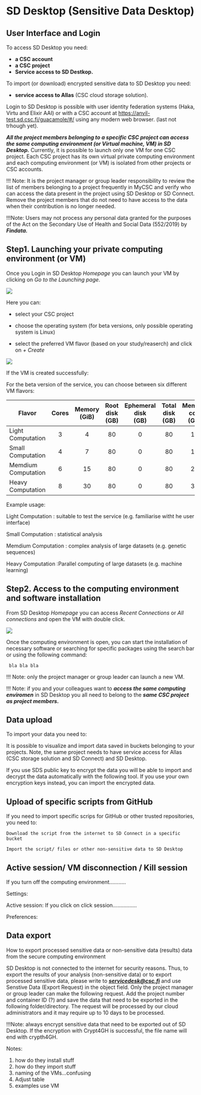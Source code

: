 
# SD Desktop (Sensitive Data Desktop)

## User Interface and Login 

To access SD Desktop you need:

* **a CSC account**
* **a CSC project**
* **Service access to SD Destkop.**

To import (or download) encrypted sensitive data to SD Desktop you need:
* **service access to Allas** (CSC cloud storage solution). 

Login to SD Desktop is possible with user identity federation systems (Haka, Virtu and Elixir AAI) or with a CSC account at https://anvil-test.sd.csc.fi/guacamole/#/ using any modern web browser. (last not trhough yet).

***All the project members belonging to a specific CSC project can access the same computing environment (or Virtual machine, VM) in SD Desktop.*** Currently, it is possible to launch only one VM for one CSC project. Each CSC project has its own virtual private computing environment and each computing environment (or VM) is isolated from other projects or CSC accounts. 

!!! Note: It is the project manager or group leader responsibility to review the list of members belonging to a project frequently in MyCSC and verify who can access the data present in the project using SD Desktop or SD Connect. Remove the project members that do not need to have access to the data when their contribution is no longer needed.  

!!!Note: Users may not process any personal data granted for the purposes of the Act on the Secondary Use of Health and Social Data (552/2019) by ***Findata.***


## Step1. Launching your private computing environment (or VM)


Once you Login in SD Desktop _Homepage_ you can launch your VM by clicking on _Go to the Launching page_. 

 ![](img/SDDkScreenshot_1.png)
 
Here you can:

* select your CSC project

* choose the operating system (for beta versions, only possible operating system is Linux)

* select the preferred VM flavor (based on your study/reaserch) and click on _+ Create_

 ![](img/SDDkScreenshot_2.png)
 

If the VM is created successfully: 




For the beta version of the service, you can choose between six different VM flavors:  

|Flavor|Cores|Memory<br/>(GiB)|Root<br/>disk<br/>(GB)|Ephemeral<br/>disk<br/>(GB)|Total<br/>disk<br/>(GB)|Memory/<br/>core<br/>(GiB)|Redundancy|Billing<br/>Units<br/>/h|
|--- |:---:|:---:|:---:|:---:|:---:|:---:|:---:|:---:|
| Light Computation  | 3 | 4  | 80 | 0 | 80 | 1.3 |![](/img/circle_icons/p100.svg)![](/img/circle_icons/r100.svg)![](/img/circle_icons/n100.svg)| 1    |
| Small Computation   | 4 | 7  | 80 | 0 | 80 | 1.8 |![](/img/circle_icons/p100.svg)![](/img/circle_icons/r100.svg)![](/img/circle_icons/n100.svg)| 2    |
| Memdium Computation | 6 | 15 | 80 | 0 | 80 | 2.5 |![](/img/circle_icons/p100.svg)![](/img/circle_icons/r100.svg)![](/img/circle_icons/n100.svg)| 4    |
| Heavy Computation | 8 | 30 | 80 | 0 | 80 | 3.8 |![](/img/circle_icons/p100.svg)![](/img/circle_icons/r100.svg)![](/img/circle_icons/n100.svg)| 8    |




Example usage:

Light Computation : suitable to test the service (e.g. familiarise witht he user interface)

Small Computation  : statistical analysis

Memdium Computation : complex analysis of large datasets (e.g. genetic sequences)

Heavy Computation :Parallel computing of large datasets (e.g. machine learning) 


## Step2. Access to the computing environment and software installation

 
From SD Desktop _Homepage_ you can access  _Recent Connections_ or _All connections_ and open the VM with double click.

 ![](img/SDDkScreenshot_3.png)
 
Once the computing environment is open, you can start the installation of necessary software or searching for specific packages using the search bar or  using the following command:

`` bla bla bla``



!!! Note: only the project manager or group leader can launch a new VM.  

!!! Note: if you and your colleagues want to ***access the same computing enviromen*** in SD Desktop you all need to belong to the ***same CSC project as project members.***

 
## Data upload 

To import your data you need to:

It is possible to visualize and import data saved in buckets belonging to your projects. Note, the same project needs to have service access for Allas (CSC storage solution and SD Connect) and SD Desktop. 

If you use SDS public key to encrypt the data you will be able to import and decrypt the data automatically with the following tool. If you use your own encryption keys instead, you can import the encrypted data. 

## Upload of specific scripts from GitHub

If you need to import specific scrips for GitHub or other trusted repositories, you need to: 

    Download the script from the internet to SD Connect in a specific bucket 

    Import the script/ files or other non-sensitive data to SD Desktop 
    
## Active session/ VM disconnection / Kill session

If you turn off the computing environment……….. 


Settings:  

Active session: If you click on click session................ 

 

Preferences: 



## Data export

How to export processed sensitive data or non-sensitive data (results) data from the secure computing environment 

SD Desktop is not connected to the internet for security reasons. Thus, to export the results of your analysis (non-sensitive data) or to export processed sensitive data, please write to ***servicedesk@csc.fi*** and use Senstive Data (Export Request) in the object field. Only the project manager or group leader can make the following request. Add the project number and container ID (?) and save the data that need to be exported in the following folder/directory. The request will be processed by our cloud administrators and it may require up to 10 days to be processed.  

!!!Note: always encrypt sensitive data that need to be exported out of SD Desktop. If the encryption with Crypt4GH is successful, the file name will end with crypth4GH. 




Notes: 
1) how do they install stuff
2) how do they import stuff
3) naming of the VMs...confusing
4) Adjust table
5) examples use VM
         




